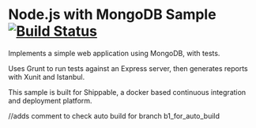 Node.js with MongoDB Sample [![Build Status](https://apibeta.shippable.com/projects/5373eb2df39baf5a00c05c89/badge/master)](https://beta.shippable.com/projects/5373eb2df39baf5a00c05c89)
=================

Implements a simple web application using MongoDB, with tests.

Uses Grunt to run tests against an Express server, then generates reports with Xunit and Istanbul.

This sample is built for Shippable, a docker based continuous integration and deployment platform.

//adds comment to check auto build for branch b1_for_auto_build